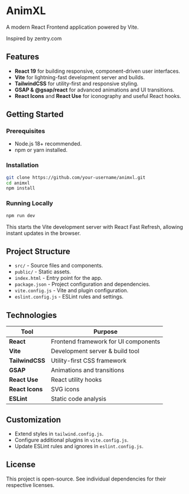 

# AnimXL

A modern React Frontend application powered by Vite.

Inspired by zentry.com


## Features

- **React 19** for building responsive, component-driven user interfaces.
- **Vite** for lightning-fast development server and builds.
- **TailwindCSS** for utility-first and responsive styling.
- **GSAP & @gsap/react** for advanced animations and UI transitions.
- **React Icons** and **React Use** for iconography and useful React hooks.


## Getting Started

### Prerequisites

- Node.js 18+ recommended.
- npm or yarn installed.


### Installation

```bash
git clone https://github.com/your-username/animxl.git
cd animxl
npm install
```


### Running Locally

```bash
npm run dev
```
This starts the Vite development server with React Fast Refresh, allowing instant updates in the browser.


## Project Structure

- `src/` - Source files and components.
- `public/` - Static assets.
- `index.html` - Entry point for the app.
- `package.json` - Project configuration and dependencies.
- `vite.config.js` - Vite and plugin configuration.
- `eslint.config.js` - ESLint rules and settings.


## Technologies

| Tool             | Purpose                                       |
|------------------|-----------------------------------------------|
| **React**        | Frontend framework for UI components  |
| **Vite**         | Development server & build tool  |
| **TailwindCSS**  | Utility-first CSS framework  |
| **GSAP**         | Animations and transitions   |
| **React Use**    | React utility hooks          |
| **React Icons**  | SVG icons                    |
| **ESLint**       | Static code analysis  |


## Customization

- Extend styles in `tailwind.config.js`.
- Configure additional plugins in `vite.config.js`.
- Update ESLint rules and ignores in `eslint.config.js`.


## License

This project is open-source. See individual dependencies for their respective licenses.

